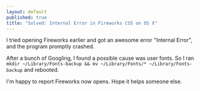 ```yaml
---
layout: default
published: true
title: "Solved: Internal Error in Fireworks CS5 on OS X"
---
```


I tried opening Fireworks earlier and got an awesome error "Internal Error",
and the program promptly crashed.

After a bunch of Googling, I found a possible cause was user fonts. So I
ran `mkdir ~/Library/Fonts-backup && mv ~/Library/Fonts/* ~/Library/Fonts-backup`
and rebooted.

I'm happy to report Fireworks now opens. Hope it helps someone else.
